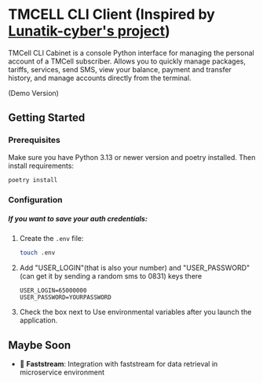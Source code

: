 # TMCELL CLI Client (Inspired by [Lunatik-cyber's project](https://github.com/Lunatik-cyber/TMCELL_profile))

TMCell CLI Cabinet is a console Python interface for managing the personal account of a TMCell subscriber. Allows you to quickly manage packages, tariffs, services, send SMS, view your balance, payment and transfer history, and manage accounts directly from the terminal.

(Demo Version)

## Getting Started

### Prerequisites

Make sure you have Python 3.13 or newer version and poetry installed. Then install requirements:

```bash
poetry install
```

### Configuration

##### If you want to save your auth credentials:


1. Create the `.env` file:
   ```bash
   touch .env
   ```

2. Add "USER_LOGIN"(that is also your number) and "USER_PASSWORD"(can get it by sending a random sms to 0831) keys there
   ```plain
   USER_LOGIN=65000000
   USER_PASSWORD=YOURPASSWORD
   ```
3. Check the box next to Use environmental variables after you launch the application.


## Maybe Soon

- 🚀 **Faststream**: Integration with faststream for data retrieval in microservice environment

